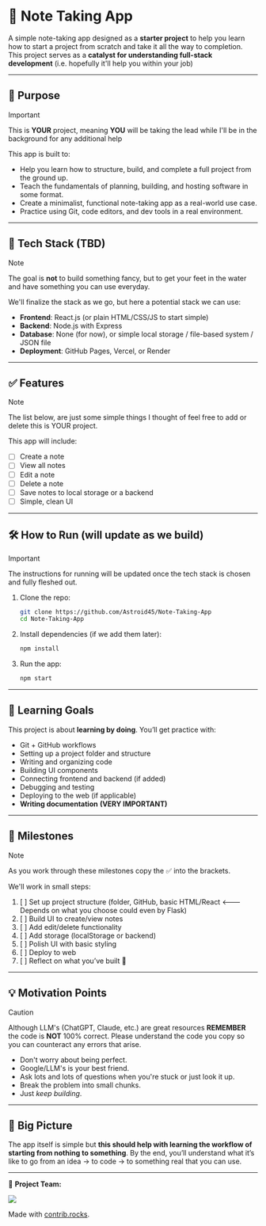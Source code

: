 # 📝 Note Taking App

A simple note-taking app designed as a **starter project** to help you learn how to start a project from scratch and take it all the way to completion. This project serves as a **catalyst for understanding full-stack development** (i.e. hopefully it'll help you within your job)

---

## 🚀 Purpose

> [!IMPORTANT]
> This is **YOUR** project, meaning **YOU** will be taking the lead while I'll be in the background for any additional help


This app is built to:

- Help you learn how to structure, build, and complete a full project from the ground up.
- Teach the fundamentals of planning, building, and hosting software in some format.
- Create a minimalist, functional note-taking app as a real-world use case.
- Practice using Git, code editors, and dev tools in a real environment.


---

## 🧱 Tech Stack (TBD)

> [!NOTE]
> The goal is **not** to build something fancy, but to get your feet in the water and have something you can use everyday. 


We'll finalize the stack as we go, but here a potential stack we can use:

- **Frontend**: React.js (or plain HTML/CSS/JS to start simple)
- **Backend**: Node.js with Express
- **Database**: None (for now), or simple local storage / file-based system / JSON file
- **Deployment**: GitHub Pages, Vercel, or Render

---

## ✅ Features

> [!NOTE]
> The list below, are just some simple things I thought of feel free to add or delete this is YOUR project. 

This app will include:

- [ ] Create a note
- [ ] View all notes
- [ ] Edit a note
- [ ] Delete a note
- [ ] Save notes to local storage or a backend
- [ ] Simple, clean UI

---

## 🛠 How to Run (will update as we build)

> [!IMPORTANT]
> The instructions for running will be updated once the tech stack is chosen and fully fleshed out.

1. Clone the repo:

   ```bash
   git clone https://github.com/Astroid45/Note-Taking-App
   cd Note-Taking-App
   ```

2. Install dependencies (if we add them later):

   ```bash
   npm install
   ```

3. Run the app:

   ```bash
   npm start
   ```

---

## 🌱 Learning Goals

This project is about **learning by doing**. You’ll get practice with:

- Git + GitHub workflows
- Setting up a project folder and structure
- Writing and organizing code
- Building UI components
- Connecting frontend and backend (if added)
- Debugging and testing
- Deploying to the web (if applicable)
- **Writing documentation** **(VERY IMPORTANT)**

---

## 📌 Milestones

> [!NOTE]
> As you work through these milestones copy the ✅ into the brackets.


We'll work in small steps:

1. [ ] Set up project structure (folder, GitHub, basic HTML/React <--- Depends on what you choose could even by Flask)
2. [ ] Build UI to create/view notes
3. [ ] Add edit/delete functionality
4. [ ] Add storage (localStorage or backend)
5. [ ] Polish UI with basic styling
6. [ ] Deploy to web
7. [ ] Reflect on what you’ve built 🧠

---

## 💡 Motivation Points
> [!CAUTION]
> Although LLM's (ChatGPT, Claude, etc.) are great resources **REMEMBER** the code is **NOT** 100% correct. Please understand the code you copy so you can counteract any errors that arise.  

- Don't worry about being perfect.
- Google/LLM's is your best friend.
- Ask lots and lots of questions when you're stuck or just look it up.
- Break the problem into small chunks.
- Just _keep building_.

---

## 🧠 Big Picture

The app itself is simple but **this should help with learning the workflow of starting from nothing to something**. By the end, you’ll understand what it’s like to go from an idea → to code → to something real that you can use.

---
📩 **Project Team:**

<a href="https://github.com/Astroid45/Note-Taking-App/graphs/contributors">
  <img src="https://contrib.rocks/image?repo=Astroid45/Note-Taking-App" />
</a>

Made with [contrib.rocks](https://contrib.rocks).

